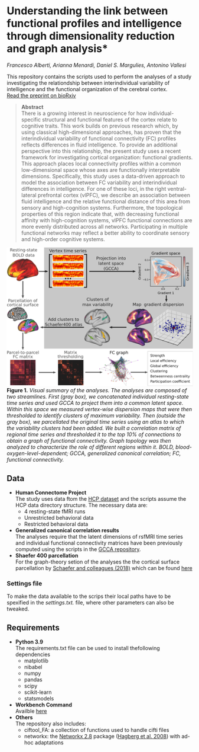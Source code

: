 # Understanding the link between functional profiles and intelligence through dimensionality reduction and graph analysis*
*Francesco Alberti, Arianna Menardi, Daniel S. Margulies, Antonino Vallesi*


This repository contains the scripts used to perform the analyses of a study investigating the relationdship between interindividual variability of intelligence and the functional organization of the cerebral cortex.\
[Read the preprint on bioRxiv](https://www.biorxiv.org/content/10.1101/2023.04.12.536421v1)

> **Abstract**\
There is a growing interest in neuroscience for how individual-specific structural and functional features of the cortex relate to cognitive traits. This work builds on previous research which, by using classical high-dimensional approaches, has proven that the interindividual variability of functional connectivity (FC) profiles reflects differences in fluid intelligence. To provide an additional perspective into this relationship, the present study uses a recent framework for investigating cortical organization: functional gradients. This approach places local connectivity profiles within a common low-dimensional space whose axes are functionally interpretable dimensions. Specifically, this study uses a data-driven approach to model the association between FC variability and interindividual differences in intelligence. For one of these loci, in the right ventral-lateral prefrontal cortex (vlPFC), we describe an association between fluid intelligence and the relative functional distance of this area from sensory and high-cognition systems. Furthermore, the topological properties of this region indicate that, with decreasing functional affinity with high-cognition systems, vlPFC functional connections are more evenly distributed across all networks. Participating in multiple functional networks may reflect a better ability to coordinate sensory and high-order cognitive systems.

![image](https://github.com/alberti-f/gradient-dispersion/blob/main/methods_figure.png)\
**Figure 1.** *Visual summary of the analyses. The analyses are composed of two streamlines. First (gray box), we concatenated individual resting-state time series and used GCCA to project them into a common latent space. Within this space we measured vertex-wise dispersion maps that were then thresholded to identify clusters of maximum variability. Then (outside the gray box), we parcellated the original time series using an atlas to which the variability clusters had been added. We built a correlation matrix of regional time series and thresholded it to the top 10% of connections to obtain a graph of functional connectivity. Graph topology was then analyzed to characterize the role of different regions within it. BOLD, blood-oxygen-level-dependent; GCCA, generalized canonical correlation; FC, functional connectivity.*

## Data
* **Human Connectome Project**\
The study uses data ftom the [HCP dataset](https://www.humanconnectome.org/) and the scripts assume the HCP data directory structure. The necessary data are:
    * 4 resting-state fMRI runs
    * Unrestricted behavioral data
    * Restricted behavioral data
* **Generalized canonical correlation results**\
The analyses require that the latent dimensions of rsfMRI time series and individual functional connectivity matrices have been previously computed using the scripts in the [GCCA repository](https://github.com/alberti-f/GCCA).
* **Shaefer 400 parcellation**\
For the graph-theory setion of the analyses the the cortical surface parcellation by [Schaefer and colleagues (2018)](https://people.csail.mit.edu/ythomas/publications/2018LocalGlobal-CerebCor.pdf) which can be found [here](https://github.com/ThomasYeoLab/CBIG/tree/master/stable_projects/brain_parcellation/Schaefer2018_LocalGlobal/Parcellations/HCP)

### Settings file
To make the data available to the scrips their local paths have to be spexified in the *settings.txt.* file,  where other parameters can also be tweaked.

## Requirements
* **Python 3.9**\
The requirements.txt file can be used to install thefollowing dependencies
    * matplotlib
    * nibabel
    * numpy
    * pandas
    * scipy
    * scikit-learn
    * statsmodels
* **Workbench Command**\
Availble [here](https://www.humanconnectome.org/software/get-connectome-workbench)
* **Others**\
The repository also includes:
    * ciftool_FA: a collection of functions used to handle cifti files
    * networkx: the [Networkx 2.8](https://github.com/networkx/networkx/tree/v2.8) package ([Hagberg et al. 2008](http://conference.scipy.org.s3-website-us-east-1.amazonaws.com/proceedings/scipy2008/paper_2/full_text.pdf)) with ad-hoc adaptations